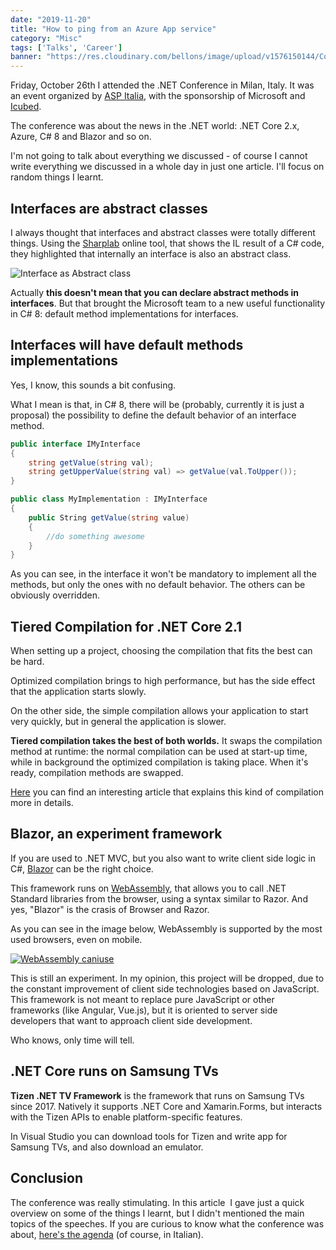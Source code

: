 ```yaml
---
date: "2019-11-20"
title: "How to ping from an Azure App service"
category: "Misc"
tags: ['Talks', 'Career']
banner: "https://res.cloudinary.com/bellons/image/upload/v1576150144/Code4IT/TCPPING/cover_tcpping.jpg"
---
```


Friday, October 26th I attended the .NET Conference in Milan, Italy. It was an event organized by [ASP Italia](http://www.aspitalia.com), with the sponsorship of Microsoft and [Icubed](https://icubed.it/).

The conference was about the news in the .NET world: .NET Core 2.x, Azure, C# 8 and Blazor and so on.

I'm not going to talk about everything we discussed - of course I cannot write everything we discussed in a whole day in just one article. I'll focus on random things I learnt.

## Interfaces are abstract classes

I always thought that interfaces and abstract classes were totally different things. Using the [Sharplab](https://sharplab.io) online tool, that shows the IL result of a C# code, they highlighted that internally an interface is also an abstract class.

![Interface as Abstract class](https://res.cloudinary.com/bellons/image/upload/v1566593076/Code4IT/Few%20things%20from%20.NET%20conf%202018/interface-as-abstract-class.png)


Actually **this doesn't mean that you can declare abstract methods in interfaces**. But that brought the Microsoft team to a new useful functionality in C# 8: default method implementations for interfaces.

## Interfaces will have default methods implementations

Yes, I know, this sounds a bit confusing.

What I mean is that, in C# 8, there will be (probably, currently it is just a proposal) the possibility to define the default behavior of an interface method.

```csharp
public interface IMyInterface
{
	string getValue(string val);
	string getUpperValue(string val) => getValue(val.ToUpper());
}

public class MyImplementation : IMyInterface
{
	public String getValue(string value)
	{
		//do something awesome
	}
}
```
As you can see, in the interface it won't be mandatory to implement all the methods, but only the ones with no default behavior. The others can be obviously overridden.

## Tiered Compilation for .NET Core 2.1

When setting up a project, choosing the compilation that fits the best can be hard.

Optimized compilation brings to high performance, but has the side effect that the application starts slowly.

On the other side, the simple compilation allows your application to start very quickly, but in general the application is slower.

**Tiered compilation takes the best of both worlds.** It swaps the compilation method at runtime: the normal compilation can be used at start-up time, while in background the optimized compilation is taking place. When it's ready, compilation methods are swapped.

[Here](https://blogs.msdn.microsoft.com/dotnet/2018/08/02/tiered-compilation-preview-in-net-core-2-1/) you can find an interesting article that explains this kind of compilation more in details.

## Blazor, an experiment framework

If you are used to .NET MVC, but you also want to write client side logic in C#, [Blazor](https://blazor.net/) can be the right choice.

This framework runs on [WebAssembly](https://webassembly.org/), that allows you to call .NET Standard libraries from the browser, using a syntax similar to Razor. And yes, "Blazor" is the crasis of Browser and Razor.

As you can see in the image below, WebAssembly is supported by the most used browsers, even on mobile.

[![WebAssembly caniuse](https://res.cloudinary.com/bellons/image/upload/v1566593076/Code4IT/Few%20things%20from%20.NET%20conf%202018/interface-as-abstract-class.png)](https://caniuse.com/#search=webassem)


This is still an experiment. In my opinion, this project will be dropped, due to the constant improvement of client side technologies based on JavaScript. This framework is not meant to replace pure JavaScript or other frameworks (like Angular, Vue.js), but it is oriented to server side developers that want to approach client side development.

Who knows, only time will tell.

## .NET Core runs on Samsung TVs

**Tizen .NET TV Framework** is the framework that runs on Samsung TVs since 2017\. Natively it supports .NET Core and Xamarin.Forms, but interacts with the Tizen APIs to enable platform-specific features.

In Visual Studio you can download tools for Tizen and write app for Samsung TVs, and also download an emulator.

## Conclusion

The conference was really stimulating. In this article  I gave just a quick overview on some of the things I learnt, but I didn't mentioned the main topics of the speeches. If you are curious to know what the conference was about, [here's the agenda](http://www.aspitalia.com/eventi/72/.NET-Conference-Italia-2018-Milano.aspx) (of course, in Italian).